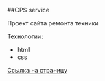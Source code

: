 ##CPS service

Проект сайта ремонта техники

Технологии:

* html
* css

[Ссылка на страницу](https://filla-fas.github.io/cps-service/)
